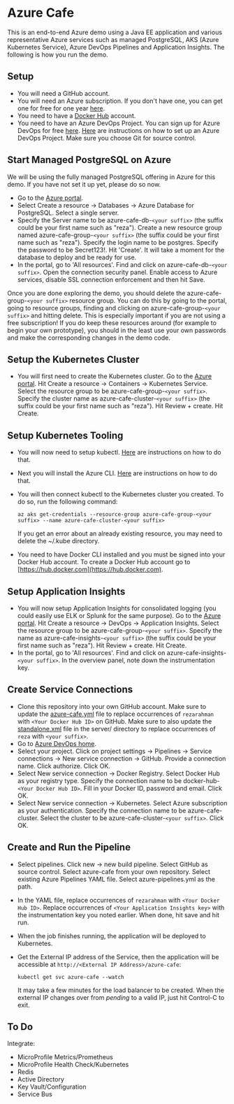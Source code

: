 # Azure Cafe
This is an end-to-end Azure demo using a Java EE application and various representative Azure services such as managed PostgreSQL, AKS (Azure Kubernetes Service), Azure DevOps Pipelines and Application Insights. The following is how you run the demo.

## Setup
* You will need a GitHub account.
* You will need an Azure subscription. If you don't have one, you can get one for free for one year [here](https://azure.microsoft.com/en-us/free).
* You need to have a [Docker Hub](https://hub.docker.com) account.
* You need to have an Azure DevOps Project. You can sign up for Azure DevOps for free [here](https://azure.microsoft.com/en-us/services/devops/). [Here](https://docs.microsoft.com/en-us/azure/devops/organizations/projects/create-project) are instructions on how to set up an Azure DevOps Project. Make sure you choose Git for source control.

## Start Managed PostgreSQL on Azure
We will be using the fully managed PostgreSQL offering in Azure for this demo. If you have not set it up yet, please do so now.

* Go to the [Azure portal](http://portal.azure.com).
* Select Create a resource -> Databases -> Azure Database for PostgreSQL. Select a single server.
* Specify the Server name to be azure-cafe-db-`<your suffix>` (the suffix could be your first name such as "reza"). Create a new resource group named azure-cafe-group-`<your suffix>` (the suffix could be your first name such as "reza"). Specify the login name to be postgres. Specify the password to be Secret123!. Hit 'Create'. It will take a moment for the database to deploy and be ready for use.
* In the portal, go to 'All resources'. Find and click on azure-cafe-db-`<your suffix>`. Open the connection security panel. Enable access to Azure services, disable SSL connection enforcement and then hit Save.

Once you are done exploring the demo, you should delete the azure-cafe-group-`<your suffix>` resource group. You can do this by going to the portal, going to resource groups, finding and clicking on azure-cafe-group-`<your suffix>` and hitting delete. This is especially important if you are not using a free subscription! If you do keep these resources around (for example to begin your own prototype), you should in the least use your own passwords and make the corresponding changes in the demo code.

## Setup the Kubernetes Cluster
* You will first need to create the Kubernetes cluster. Go to the [Azure portal](http://portal.azure.com). Hit Create a resource -> Containers -> Kubernetes Service. Select the resource group to be azure-cafe-group-`<your suffix>`. Specify the cluster name as azure-cafe-cluster-`<your suffix>` (the suffix could be your first name such as "reza"). Hit Review + create. Hit Create.

## Setup Kubernetes Tooling
* You will now need to setup kubectl. [Here](https://kubernetes.io/docs/tasks/tools/install-kubectl/) are instructions on how to do that.
* Next you will install the Azure CLI. [Here](https://docs.microsoft.com/en-us/cli/azure/install-azure-cli?view=azure-cli-latest) are instructions on how to do that.
* You will then connect kubectl to the Kubernetes cluster you created. To do so, run the following command:

   ```
   az aks get-credentials --resource-group azure-cafe-group-<your suffix> --name azure-cafe-cluster-<your suffix>
   ```
  If you get an error about an already existing resource, you may need to delete the ~/.kube directory.
* You need to have Docker CLI installed and you must be signed into your Docker Hub account. To create a Docker Hub account go to [https://hub.docker.com](https://hub.docker.com).

## Setup Application Insights
* You will now setup Application Insights for consolidated logging (you could easily use ELK or Splunk for the same purpose). Go to the [Azure portal](http://portal.azure.com). Hit Create a resource -> DevOps -> Application Insights. Select the resource group to be azure-cafe-group-`<your suffix>`. Specify the name as azure-cafe-insights-`<your suffix>` (the suffix could be your first name such as "reza"). Hit Review + create. Hit Create.
* In the portal, go to 'All resources'. Find and click on azure-cafe-insights-`<your suffix>`. In the overview panel, note down the instrumentation key.

## Create Service Connections
* Clone this repository into your own GitHub account. Make sure to update the [azure-cafe.yml](azure-cafe.yml) file to replace occurrences of `rezarahman` with `<Your Docker Hub ID>` on GitHub. Make sure to also update the [standalone.xml](server/standalone.xml) file in the server/ directory to replace occurrences of `reza` with `<your suffix>`. 
* Go to [Azure DevOps home](https://dev.azure.com).
* Select your project. Click on project settings -> Pipelines -> Service connections -> New service connection -> GitHub. Provide a connection name. Click authorize. Click OK.
* Select New service connection -> Docker Registry. Select Docker Hub as your registry type. Specify the connection name to be docker-hub-`<Your Docker Hub ID>`. Fill in your Docker ID, password and email. Click OK. 
* Select New service connection -> Kubernetes. Select Azure subscription as your authentication. Specify the connection name to be azure-cafe-cluster. Select the cluster to be azure-cafe-cluster-`<your suffix>`. Click OK.

## Create and Run the Pipeline
* Select pipelines. Click new -> new build pipeline. Select GitHub as source control. Select azure-cafe from your own repository. Select existing Azure Pipelines YAML file. Select azure-pipelines.yml as the path.

* In the YAML file, replace occurrences of `rezarahman` with `<Your Docker Hub ID>`. Replace occurrences of `<Your Application Insights key>` with the instrumentation key you noted earlier. When done, hit save and hit run.
* When the job finishes running, the application will be deployed to Kubernetes.
* Get the External IP address of the Service, then the application will be accessible at `http://<External IP Address>/azure-cafe`:
   ```
   kubectl get svc azure-cafe --watch
   ```
  It may take a few minutes for the load balancer to be created. When the external IP changes over from *pending* to a valid IP, just hit Control-C to exit.

## To Do
Integrate:
* MicroProfile Metrics/Prometheus
* MicroProfile Health Check/Kubernetes
* Redis
* Active Directory
* Key Vault/Configuration
* Service Bus
